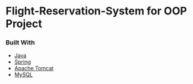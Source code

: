 # Flight-Reservation-System for OOP Project

### Built With

* [Java](https://www.java.com/en/)
* [Spring](https://spring.io/)
* [Apache Tomcat](https://tomcat.apache.org/)
* [MySQL](https://www.mysql.com/)

